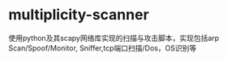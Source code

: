 # multiplicity-scanner
使用python及其scapy网络库实现的扫描与攻击脚本，实现包括arp Scan/Spoof/Monitor, Sniffer,tcp端口扫描/Dos，OS识别等

